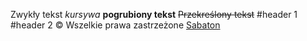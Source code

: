 Zwykły tekst
_kursywa_
**pogrubiony tekst**
~~Przekreślony tekst~~
#header 1
#header 2
&copy; Wszelkie prawa zastrzeżone
[Sabaton]("https://www.youtube.com/watch?v=6bMX20ka7kQ&list=RDGMEMJQXQAmqrnmK1SEjY_rKBGAVM6bMX20ka7kQ&start_radio=1")